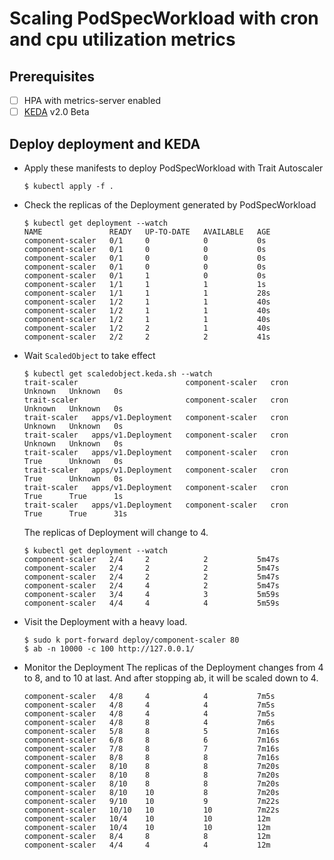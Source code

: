 # Scaling PodSpecWorkload with cron and cpu utilization metrics

## Prerequisites
- [ ] HPA with metrics-server enabled
- [ ] [KEDA](https://keda.sh/docs/2.0/deploy/) v2.0 Beta

## Deploy deployment and KEDA
  - Apply these manifests to deploy PodSpecWorkload with Trait Autoscaler
    ```
    $ kubectl apply -f .
    ```
    
  - Check the replicas of the Deployment generated by PodSpecWorkload
    ```
    $ kubectl get deployment --watch
    NAME               READY   UP-TO-DATE   AVAILABLE   AGE
    component-scaler   0/1     0            0           0s
    component-scaler   0/1     0            0           0s
    component-scaler   0/1     0            0           0s
    component-scaler   0/1     0            0           0s
    component-scaler   0/1     1            0           0s
    component-scaler   1/1     1            1           1s
    component-scaler   1/1     1            1           28s
    component-scaler   1/2     1            1           40s
    component-scaler   1/2     1            1           40s
    component-scaler   1/2     1            1           40s
    component-scaler   1/2     2            1           40s
    component-scaler   2/2     2            2           41s
    ```
  
  - Wait `ScaledObject` to take effect
    ```
    $ kubectl get scaledobject.keda.sh --watch
    trait-scaler                        component-scaler   cron                        Unknown   Unknown   0s
    trait-scaler                        component-scaler   cron                        Unknown   Unknown   0s
    trait-scaler   apps/v1.Deployment   component-scaler   cron                        Unknown   Unknown   0s
    trait-scaler   apps/v1.Deployment   component-scaler   cron                        Unknown   Unknown   0s
    trait-scaler   apps/v1.Deployment   component-scaler   cron                        True      Unknown   0s
    trait-scaler   apps/v1.Deployment   component-scaler   cron                        True      Unknown   0s
    trait-scaler   apps/v1.Deployment   component-scaler   cron                        True      True      1s
    trait-scaler   apps/v1.Deployment   component-scaler   cron                        True      True      31s
    ```
    The replicas of Deployment will change to 4.
    ```shell
    $ kubectl get deployment --watch
    component-scaler   2/4     2            2           5m47s
    component-scaler   2/4     2            2           5m47s
    component-scaler   2/4     2            2           5m47s
    component-scaler   2/4     4            2           5m47s
    component-scaler   3/4     4            3           5m59s
    component-scaler   4/4     4            4           5m59s
    ```
  
  - Visit the Deployment with a heavy load.
    ```
    $ sudo k port-forward deploy/component-scaler 80
    $ ab -n 10000 -c 100 http://127.0.0.1/
    ```
      
  - Monitor the Deployment
    The replicas of the Deployment changes from 4 to 8, and to 10 at last. And after stopping ab, it will be scaled down
    to 4.
    ```shell
    component-scaler   4/8     4            4           7m5s
    component-scaler   4/8     4            4           7m5s
    component-scaler   4/8     4            4           7m5s
    component-scaler   4/8     8            4           7m6s
    component-scaler   5/8     8            5           7m16s
    component-scaler   6/8     8            6           7m16s
    component-scaler   7/8     8            7           7m16s
    component-scaler   8/8     8            8           7m16s
    component-scaler   8/10    8            8           7m20s
    component-scaler   8/10    8            8           7m20s
    component-scaler   8/10    8            8           7m20s
    component-scaler   8/10    10           8           7m20s
    component-scaler   9/10    10           9           7m22s
    component-scaler   10/10   10           10          7m22s
    component-scaler   10/4    10           10          12m
    component-scaler   10/4    10           10          12m
    component-scaler   8/4     8            8           12m
    component-scaler   4/4     4            4           12m
    ```
